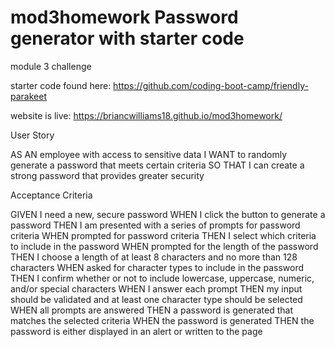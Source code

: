 # mod3homework Password generator with starter code
module 3 challenge 

starter code found here: https://github.com/coding-boot-camp/friendly-parakeet

website is live: https://briancwilliams18.github.io/mod3homework/

User Story

AS AN employee with access to sensitive data
I WANT to randomly generate a password that meets certain criteria
SO THAT I can create a strong password that provides greater security


Acceptance Criteria

GIVEN I need a new, secure password
WHEN I click the button to generate a password
THEN I am presented with a series of prompts for password criteria
WHEN prompted for password criteria
THEN I select which criteria to include in the password
WHEN prompted for the length of the password
THEN I choose a length of at least 8 characters and no more than 128 characters
WHEN asked for character types to include in the password
THEN I confirm whether or not to include lowercase, uppercase, numeric, and/or special characters
WHEN I answer each prompt
THEN my input should be validated and at least one character type should be selected
WHEN all prompts are answered
THEN a password is generated that matches the selected criteria
WHEN the password is generated
THEN the password is either displayed in an alert or written to the page